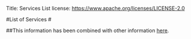 Title: Services List
license: https://www.apache.org/licenses/LICENSE-2.0

<script type="text/javascript">
location.href = location.href.replace(/^https?:\/\/[^\/]+\/dev\//, 'https://infra.apache.org/');
</script>

#List of Services #

##This information has been combined with other information [here][1].


  [1]: https://infra.apache.org/services.html

